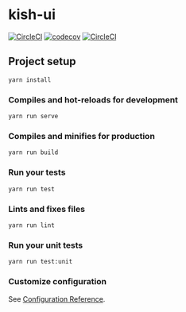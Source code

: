 # kish-ui
[![CircleCI](https://circleci.com/gh/lcxw/kish-ui/tree/master.svg?style=svg)](https://circleci.com/gh/lcxw/kish-ui/tree/master)
[![codecov](https://codecov.io/gh/lcxw/kish-ui/branch/master/graph/badge.svg)](https://codecov.io/gh/lcxw/kish-ui)
[![CircleCI](https://circleci.com/bb/kishw/kish-ui/tree/master.svg?style=svg)](https://circleci.com/bb/kishw/kish-ui/tree/master)
## Project setup
```
yarn install
```

### Compiles and hot-reloads for development
```
yarn run serve
```

### Compiles and minifies for production
```
yarn run build
```

### Run your tests
```
yarn run test
```

### Lints and fixes files
```
yarn run lint
```

### Run your unit tests
```
yarn run test:unit
```

### Customize configuration
See [Configuration Reference](https://cli.vuejs.org/config/).
